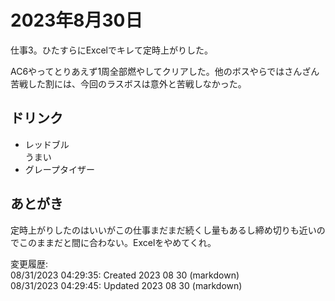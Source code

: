 # 2023年8月30日

仕事3。ひたすらにExcelでキレて定時上がりした。

AC6やってとりあえず1周全部燃やしてクリアした。他のボスやらではさんざん苦戦した割には、今回のラスボスは意外と苦戦しなかった。

## ドリンク

- レッドブル  
うまい
- グレープタイザー

## あとがき

定時上がりしたのはいいがこの仕事まだまだ続くし量もあるし締め切りも近いのでこのままだと間に合わない。Excelをやめてくれ。


変更履歴:  
08/31/2023 04:29:35: Created 2023 08 30 (markdown)  
08/31/2023 04:29:45: Updated 2023 08 30 (markdown)  
